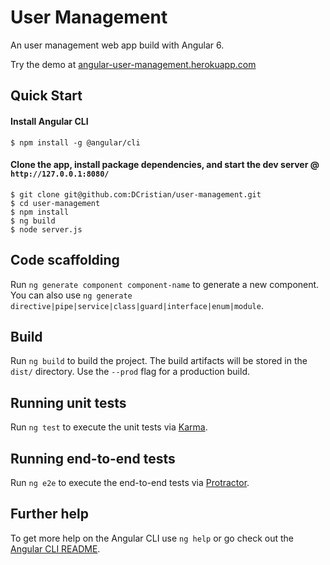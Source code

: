 # User Management

An user management web app build with Angular 6.

Try the demo at [angular-user-management.herokuapp.com](https://angular-user-management.herokuapp.com/ "Title")

## Quick Start

#### Install Angular CLI

``` shell
$ npm install -g @angular/cli
```

#### Clone the app, install package dependencies, and start the dev server @ `http://127.0.0.1:8080/`

``` shell
$ git clone git@github.com:DCristian/user-management.git
$ cd user-management
$ npm install
$ ng build
$ node server.js
```

## Code scaffolding

Run `ng generate component component-name` to generate a new component. You can also use `ng generate directive|pipe|service|class|guard|interface|enum|module`.

## Build

Run `ng build` to build the project. The build artifacts will be stored in the `dist/` directory. Use the `--prod` flag for a production build.

## Running unit tests

Run `ng test` to execute the unit tests via [Karma](https://karma-runner.github.io).

## Running end-to-end tests

Run `ng e2e` to execute the end-to-end tests via [Protractor](http://www.protractortest.org/).

## Further help

To get more help on the Angular CLI use `ng help` or go check out the [Angular CLI README](https://github.com/angular/angular-cli/blob/master/README.md).
